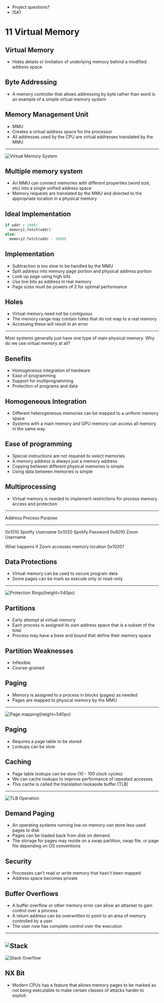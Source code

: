 - Project questions?
- ISA?

11 Virtual Memory
=================

Virtual Memory
--------------

- Hides details or limitation of underlying memory behind a modified address space

Byte Addressing
---------------

- A memory controller that allows addressing by byte rather than word is an example of a simple virtual memory system

Memory Management Unit
----------------------

- MMU
- Creates a virtual address space for the processor
- All addresses used by the CPU are virtual addresses translated by the MMU

---

![Virtual Memory System](https://upload.wikimedia.org/wikipedia/commons/thumb/d/dc/MMU_principle_updated.png/640px-MMU_principle_updated.png)

Multiple memory system
----------------------

- An MMU can connect memories with different properties (word size, etc) into a single unified address space
- Memory requests are translated by the MMU and directed to the appropriate location in a physical memory

Ideal Implementation
--------------------

```python
if addr < 1000:
  memory1.fetch(addr)
else:
  memory2.fetch(addr - 1000)
```

Implementation
--------------

- Subtraction is too slow to be handled by the MMU
- Split address into memory page portion and physical address portion
- Look up page using high bits
- Use low bits as address in real memory
- Page sizes must be powers of 2 for optimal performance

Holes
-----

- Virtual memory need not be contiguous
- The memory range may contain holes that do not map to a real memory
- Accessing these will result in an error

---

Most systems generally just have one type of main physical memory. Why do we use virtual memory at all?

Benefits
--------

- Homogeneous integration of hardware
- Ease of programming
- Support for multiprogramming
- Protection of programs and data

Homogeneous Integration
----------------------

- Different heterogeneous memories can be mapped to a uniform memory space
- Systems with a main memory and GPU memory can access all memory in the same way

Ease of programming
-------------------

- Special instructions are not required to select memories
- A memory address is always just a memory address
- Copying between different physical memories is simple
- Using data between memories is simple

Multiprocessing
---------------

- Virtual memory is needed to implement restrictions for process memory access and protection

---

Address   Process Purpose
-------- -------- --------
0x1010    Spotify Username
0x1020    Spotify Password
0x8010    Zoom    Username

What happens if Zoom accesses memory location 0x1020?

Data Protections
----------------

- Virtual memory can be used to secure program data
- Some pages can be mark as execute only or read-only

---

![Protection Rings](https://upload.wikimedia.org/wikipedia/commons/2/2f/Priv_rings.svg){height=540px}

Partitions
--------

- Early attempt at virtual memory
- Each process is assigned its own address space that is a subset of the total
- Process may have a *base* and *bound* that define their memory space

Partition Weaknesses
--------------------

- Inflexible
- Course-grained

Paging
------

- Memory is assigned to a process in blocks (pages) as needed
- Pages are mapped to physical memory by the MMU

---

![Page mapping](https://upload.wikimedia.org/wikipedia/commons/3/32/Virtual_address_space_and_physical_address_space_relationship.svg){height=540px}

Paging
------

- Requires a page table to be stored
- Lookups can be slow

Caching
-------

- Page table lookups can be slow (10 - 100 clock cycles)
- We can cache lookups to improve performance of repeated accesses
- This cache is called the translation lookaside buffer (TLB)

---

![TLB Operation](https://upload.wikimedia.org/wikipedia/commons/6/6e/Translation_Lookaside_Buffer.png)

Demand Paging
-------------

- An operating systems running low on memory can store less used pages to disk
- Pages can be loaded back from disk on demand
- The storage for pages may reside on a swap partition, swap file, or page file depending on OS conventions

Security
--------

- Processes can't read or write memory that hasn't been mapped
- Address space becomes private

Buffer Overflows
----------------

- A buffer overflow or other memory error can allow an attacker to gain control over a process
- A return address can be overwritten to point to an area of memory controlled by a user
- The user now has complete control over the execution

---

![Stack](https://upload.wikimedia.org/wikipedia/commons/thumb/9/93/Stack_Overflow_3.png/419px-Stack_Overflow_3.png)
---

![Stack Overflow](https://upload.wikimedia.org/wikipedia/commons/thumb/c/c3/Stack_Overflow_4.png/507px-Stack_Overflow_4.png)

NX Bit
------

- Modern CPUs has a feature that allows memory pages to be marked as not being executable to make certain classes of attacks harder to exploit.

